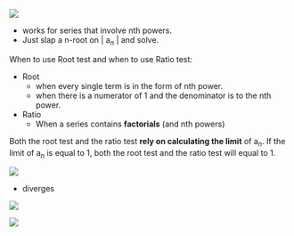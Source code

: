 **![](https://lh7-rt.googleusercontent.com/docsz/AD_4nXf0thCy5KvAfJrLsYav-DGDQj5-DTe8PvA5v-dHi8HM7RDQOJ3jYn9SKOYJmxnekkKue6z8-QMXAVN_ABH0iPaw_q1Siy2nQFHVL7iwlBgjDaiGjGB7yzNlvl4rJtHhkiDXyFjji1_5dbaO_9OHKLPHLkM?key=ziQWJHwTLKgUkvIHN9PDPw)**

* works for series that involve nth powers.
* Just slap a n-root on | a$_n$ | and solve.

When to use Root test and when to use Ratio test:
* Root
	* when every single term is in the form of nth power.
	* when there is a numerator of 1 and the denominator is to the nth power.
* Ratio
	* When a series contains **factorials** (and nth powers)

Both the root test and the ratio test **rely on calculating the limit** of a$_n$. If the limit of a$_n$ is equal to 1, both the root test and the ratio test will equal to 1.


**![](https://lh7-rt.googleusercontent.com/docsz/AD_4nXfX7wHo-qc92A4PYzSjirak71fdoa7DlhNs4y_WfGbwvK3Fx4131m9MIpvhOrFZnJr4RcAEYGYRQMXIW6-wp1RPEel0OrQJsYxvDjW5Gr7zmoncw-Snt8TKRbUIYfCsxgsbtNkhRXac05raFokgMhdF5Fs?key=ziQWJHwTLKgUkvIHN9PDPw)**

* diverges


**![](https://lh7-rt.googleusercontent.com/docsz/AD_4nXeV0sbJijru9pFrQxP0ooRNB83DeimGpwgCeFsjQ6-0Kw3e5kZGHssSpkXLkKVs9vBbqm3S_5aEiSjFLFoZVmm2SdYLZLIZfp7FwAjVvfi-QacEsUEr-tyNrQ7FuvPmfl5Pzwi4W_7ge77hah1oP19ZC1MN?key=ziQWJHwTLKgUkvIHN9PDPw)**

**![](https://lh7-rt.googleusercontent.com/docsz/AD_4nXfoDT2J6SPoBxnyXZJrVvhBattMtAUVI7EQjdNLfHuBTgqAcsDsWis0b1tGS_4NmXcnIyM4MEBV6njsLSUd7mLgmGJSBdm-zeaT6BjC5ZRT7N41oOFrhqQcNu2iEOnrPzc6ROzFM3Mjt6vV1oKJYnp9WrTt?key=ziQWJHwTLKgUkvIHN9PDPw)**

